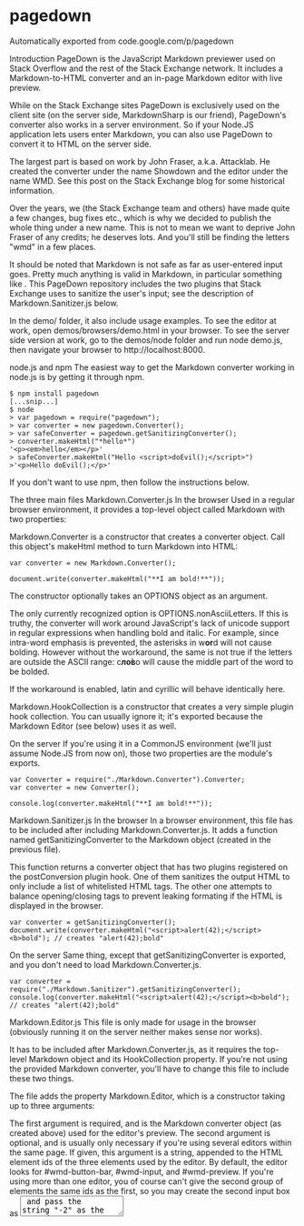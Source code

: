 # pagedown
Automatically exported from code.google.com/p/pagedown

Introduction
PageDown is the JavaScript Markdown previewer used on Stack Overflow and the rest of the Stack Exchange network. It includes a Markdown-to-HTML converter and an in-page Markdown editor with live preview.

While on the Stack Exchange sites PageDown is exclusively used on the client site (on the server side, MarkdownSharp is our friend), PageDown's converter also works in a server environment. So if your Node.JS application lets users enter Markdown, you can also use PageDown to convert it to HTML on the server side.

The largest part is based on work by John Fraser, a.k.a. Attacklab. He created the converter under the name Showdown and the editor under the name WMD. See this post on the Stack Exchange blog for some historical information.

Over the years, we (the Stack Exchange team and others) have made quite a few changes, bug fixes etc., which is why we decided to publish the whole thing under a new name. This is not to mean we want to deprive John Fraser of any credits; he deserves lots. And you'll still be finding the letters "wmd" in a few places.

It should be noted that Markdown is not safe as far as user-entered input goes. Pretty much anything is valid in Markdown, in particular something like <script>doEvil();</script>. This PageDown repository includes the two plugins that Stack Exchange uses to sanitize the user's input; see the description of Markdown.Sanitizer.js below.

In the demo/ folder, it also include usage examples. To see the editor at work, open demos/browsers/demo.html in your browser. To see the server side version at work, go to the demos/node folder and run node demo.js, then navigate your browser to http://localhost:8000.

node.js and npm
The easiest way to get the Markdown converter working in node.js is by getting it through npm.

    $ npm install pagedown
    [...snip...]
    $ node
    > var pagedown = require("pagedown");
    > var converter = new pagedown.Converter();
    > var safeConverter = pagedown.getSanitizingConverter();
    > converter.makeHtml("*hello*")
    '<p><em>hello</em></p>'
    > safeConverter.makeHtml("Hello <script>doEvil();</script>")
    >'<p>Hello doEvil();</p>'
If you don't want to use npm, then follow the instructions below.

The three main files
Markdown.Converter.js
In the browser
Used in a regular browser environment, it provides a top-level object called Markdown with two properties:

Markdown.Converter is a constructor that creates a converter object. Call this object's makeHtml method to turn Markdown into HTML:

    var converter = new Markdown.Converter();

    document.write(converter.makeHtml("**I am bold!**"));
The constructor optionally takes an OPTIONS object as an argument.

The only currently recognized option is OPTIONS.nonAsciiLetters. If this is truthy, the converter will work around JavaScript's lack of unicode support in regular expressions when handling bold and italic. For example, since intra-word emphasis is prevented, the asterisks in w**or**d will not cause bolding. However without the workaround, the same is not true if the letters are outside the ASCII range: с**ло́в**о will cause the middle part of the word to be bolded.

If the workaround is enabled, latin and cyrillic will behave identically here.

Markdown.HookCollection is a constructor that creates a very simple plugin hook collection. You can usually ignore it; it's exported because the Markdown Editor (see below) uses it as well.

On the server
If you're using it in a CommonJS environment (we'll just assume Node.JS from now on), those two properties are the module's exports.

    var Converter = require("./Markdown.Converter").Converter;
    var converter = new Converter();

    console.log(converter.makeHtml("**I am bold!**"));
Markdown.Sanitizer.js
In the browser
In a browser environment, this file has to be included after including Markdown.Converter.js. It adds a function named getSanitizingConverter to the Markdown object (created in the previous file).

This function returns a converter object that has two plugins registered on the postConversion plugin hook. One of them sanitizes the output HTML to only include a list of whitelisted HTML tags. The other one attempts to balance opening/closing tags to prevent leaking formating if the HTML is displayed in the browser.

    var converter = getSanitizingConverter();
    document.write(converter.makeHtml("<script>alert(42);</script><b>bold"); // creates "alert(42);bold"
On the server
Same thing, except that getSanitizingConverter is exported, and you don't need to load Markdown.Converter.js.

    var converter = require("./Markdown.Sanitizer").getSanitizingConverter();
    console.log(converter.makeHtml("<script>alert(42);</script><b>bold"); // creates "alert(42);bold"
Markdown.Editor.js
This file is only made for usage in the browser (obviously running it on the server neither makes sense nor works).

It has to be included after Markdown.Converter.js, as it requires the top-level Markdown object and its HookCollection property. If you're not using the provided Markdown converter, you'll have to change this file to include these two things.

The file adds the property Markdown.Editor, which is a constructor taking up to three arguments:

The first argument is required, and is the Markdown converter object (as created above) used for the editor's preview.
The second argument is optional, and is usually only necessary if you're using several editors within the same page. If given, this argument is a string, appended to the HTML element ids of the three elements used by the editor.
By default, the editor looks for #wmd-button-bar, #wmd-input, and #wmd-preview. If you're using more than one editor, you of course can't give the second group of elements the same ids as the first, so you may create the second input box as <textarea id="wmd-input-2"> and pass the string "-2" as the second argument to the constructor.
The third argument is optional as well, and if given, is an object containing information about the "Help" button offered to the user. The object needs a handler property, which will be the onclick handler of the help button. It can also have a title property, which is then set as the tooltip (i.e. title attribute) of the help button. If not given, the title defaults to "Markdown Editing Help".
If the third argument isn't passed, no help button will be created.
The created editor object has (up to) three methods:

editor.getConverter() returns the converter object that was passed to the constructor.
editor.run() starts running the editor; you should call this after you've added your plugins to the editor (if any).
editor.refreshPreview() forces the editor to re-render the preview according to the contents of the input, e.g. after you have programmatically changed the input box content. This method is only available after editor.run() has been called.
To start using it, you'll probably want to look at the example in the demos/browser folder; it also includes some boilerplate CSS for you to start working with.

Plugin hooks
Both the converter and the editor objects have a property called hooks, which is a collection of plugin hooks. The functionality is of the category "simplest thing that works", so don't expect too much magic. The two (important) methods on this object are:

hooks.set(hookname, func) registers the given function as a plugin on the given hook. Any previously registered plugins on the same hook are lost.
hooks.chain(hookname, func) registers the given function as the next plugin on the given hook; e.g. the second registered function will be called with the output of the first registered function as its only argument. This does not make sense on all plugin hooks.
Following is a list of the available plugin hooks.

Hooks on the converter object
preConversion
Called with the Markdown source as given to the converter's makeHtml object, should return the actual to-be-converted source. Fine to chain.

    converter.hooks.chain("preConversion", function (text) {
        return "# Converted text follows\n\n" + text; // creates a level 1 heading
    });
postConversion
Called with the HTML that was created from the Markdown source. The return value of this hook is the actual output that will then be returned from makeHtml. This is where getSanitizingConverter (see above) registers the tag sanitzer and balancer. Fine to chain.

    converter.hooks.chain("postConversion", function (text) {
        return text + "<br>\n**This is not bold, because it was added after the conversion**";
    });
plainLinkText
When the original Markdown contains a bare URL, it will by default be converted to a link whose link text is the URL itself. If you want a different link text, you can register a function on the hook that receives the URL as its only argument, and returns the text to be displayed. This will not change the actual URL (i.e. target of the link).

Note that the returned string will be inserted verbatim, not HTML-encoded in any way.

Okay to chain, although this may or may not make sense (after all you're receiving a URL and returning just about anything).

    converter.hooks.chain("plainLinkText", function (url) {
        if (/^http:\/\/\w+\.stackexchange.com/i.test(url))
            return "<b>A link to an awesome site!</b>";
        else
            return "some page on the internet";
    });
Notice on the following hooks
The following converter plugin hooks should be considered advanced. In order to use them, it makes sense to have a certain understanding how PageDown (or similar Markdown implementations that are based on the original Perl version) works internally. They are much more powerful than the previous ones, but it's also easier to break things with them. Documentation here is kept to a minimum; you should inspect the code around the hooks.

postNormalization
Called with the Markdown source after normalization. This includes things like converting all line endings to \n, replacing tabs with spaces, and turning whitespace-only lines into empty lines. But it also includes replacing certain characters with placeholders for internal reasons, so be sure to have a look at the actual code. This hook is fine to chain.

preBlockGamut and postBlockGamut
The above warning about understandind the inner workings of PageDown goes doubly with these two hooks. They are the most powerful ones.

Called with the text before or after creating block elements like code blocks and lists. Fine to chain. Note that this is called recursively with inner content, e.g. it's called with the full text, and then only with the content of a blockquote. The inner call will receive outdented text

If you are creating a new kind of block-level structure that can include other Markdown blocks (say, you're reimplementing block quote), you will need to run the full block gamut again on the contents of your block. For this purpose, these two plugin hooks receive a second argument, which is a function that will do just that. Be aware that from within that function, your plugin will of course be called again, so make sure you're not creating ambiguity that leads to infinite recursion.

As a contrived and simplified expample, let's say you're inventing fenced blockquotes, where blocks that are surrounded by lines with three quote characters in them are turned into block quotes. Such a thing could look like this:

    converter.hooks.chain("preBlockGamut", function (text, runBlockGamut) {
        return text.replace(/^ {0,3}""" *\n((?:.*?\n)+?) {0,3}""" *$/gm, function (whole, inner) {
            return "<blockquote>" + runBlockGamut(inner) + "</blockquote>\n";
        });
    });
The first editor in the demo page implements this.

preSpanGamut and postSpanGamut
Called with the text of a single block element before or after the span-level conversions (like bold, code spans, etc.) have been made on it. For example, you would use this if you wanted to have text between !!double exclamation points!! appear in red.

Hooks on the editor object
Remember to add all your necessary plugins before you call the editor's run() method.

onPreviewRefresh
Called with no arguments after the editor's preview has been updated. No return value is expected. Fine to chain, if you want to be notified of a refresh in several places.

    editor.hooks.chain("onPreviewRefresh", function () {
        console.log("the preview has been updated");
    });
postBlockquoteCreation
Called after the user has clicked the "Blockquote" button (or pressed Ctrl-Q) and the user's selection has been changed accordingly. This function is passed the content that would be inserted in place of the original selection, and should return the actual to-be-inserted content.

The name isn't 100% correct, as this hook is also called if a blockquote is removed using this button. Fine to chain (but probably unlikely to be used anyway).

    editor.hooks.chain("postBlockquoteCreation", function (text) {
        if (!/^>/.test(text))
            return text; // the blockquote button was clicked to remove a blockquote -- no change

        return text + "\n\nThe above blockquote is brought to you by PunyonDew(tm)\n\n"
    });
insertImageDialog
When the user clicks the "add image" button, they usually get a little dialog to enter the URL of an image. If you want a different behavior (like, in the case of Stack Exchange, a dialog to upload an image), register a plugin on this hook that returns true (this tells the editor not to create its own dialog and instead wait for you). The function is called with a single argument, which is a callback that you should call with the URL of the to-be-inserted image, or null if the user cancelled.

It does not make sense to chain functions on this hook.

    editor.hooks.set("insertImageDialog", function (callback) {
        alert("Please click okay to start scanning your brain...");
        setTimeout(function () {
            var prompt = "We have detected that you like cats. Do you want to insert an image of a cat?";
            if (confirm(prompt))
                callback("http://icanhascheezburger.files.wordpress.com/2007/06/schrodingers-lolcat1.jpg")
            else
                callback(null);
        }, 2000);
        return true; // tell the editor that we'll take care of getting the image url
    });
Note that you cannot call the callback directly from the hook; you have to wait for the current scope to be exited. If for any reason you want to return a link immediately, you'll have to use a 0ms timeout:

    editor.hooks.set("insertImageDialog", function (callback) {
        setTimeout(function () { callback("http://example.com/image.jpg"); }, 0);
        return true;
    });
